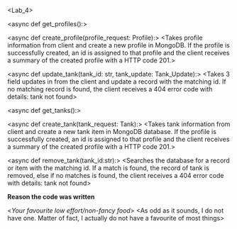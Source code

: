 <Lab_4>

<async def get_profiles():>
    <Displays all profiles created and stored in a collection>

<async def create_profile(profile_request: Profile):>
    <Takes profile information from client and create a new profile in MongoDB. If the profile is successfully created, an id is assigned to that profile and the client receives a summary of the created profile with a HTTP code 201.>

<async def update_tank(tank_id: str, tank_update: Tank_Update):>
    <Takes 3 field updates in from the client and update a record with the matching id. If no matching record is found, the client receives a 404 error code with details: tank not found>

<async def get_tanks():>
    <Displays all tanks created and stored in a collection>

<async def create_tank(tank_request: Tank):>
    <Takes tank information from client and create a new tank item in MongoDB database. If the profile is successfully created, an id is assigned to that profile and the client receives a summary of the created profile with a HTTP code 201.>

<async def remove_tank(tank_id:str):>
    <Searches the database for a record or item with the matching id. If a match is found, the record of tank is removed, else if no matches is found, the client receives a 404 error code with details: tank not found>

**Reason the code was written**
    <To explore using an actual database to store information on a profile and tanks in two collections>

<*Your favourite low effort/non-fancy food*>
    <As odd as it sounds, I do not have one. Matter of fact, I actually do not have a favourite of most things>